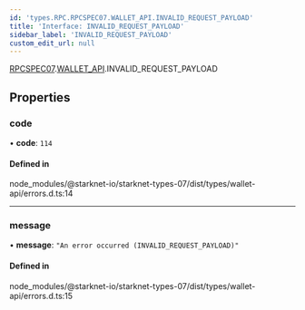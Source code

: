 ```yaml
---
id: 'types.RPC.RPCSPEC07.WALLET_API.INVALID_REQUEST_PAYLOAD'
title: 'Interface: INVALID_REQUEST_PAYLOAD'
sidebar_label: 'INVALID_REQUEST_PAYLOAD'
custom_edit_url: null
---
```


[RPCSPEC07](../namespaces/types.RPC.RPCSPEC07.md).[WALLET_API](../namespaces/types.RPC.RPCSPEC07.WALLET_API.md).INVALID_REQUEST_PAYLOAD

## Properties

### code

• **code**: `114`

#### Defined in

node_modules/@starknet-io/starknet-types-07/dist/types/wallet-api/errors.d.ts:14

---

### message

• **message**: `"An error occurred (INVALID_REQUEST_PAYLOAD)"`

#### Defined in

node_modules/@starknet-io/starknet-types-07/dist/types/wallet-api/errors.d.ts:15
